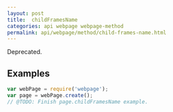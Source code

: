 ```yaml
---
layout: post
title:  childFramesName
categories: api webpage webpage-method
permalink: api/webpage/method/child-frames-name.html
---
```


Deprecated.

## Examples

```javascript
var webPage = require('webpage');
var page = webPage.create();
// @TODO: Finish page.childFramesName example.
```








